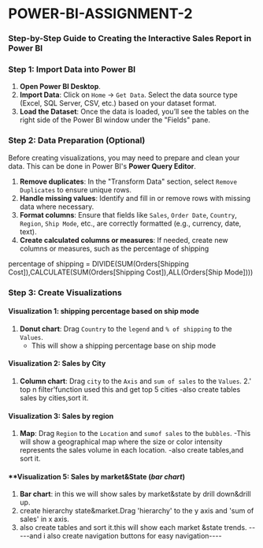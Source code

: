 # POWER-BI-ASSIGNMENT-2

### **Step-by-Step Guide to Creating the Interactive Sales Report in Power BI**

### **Step 1: Import Data into Power BI**
1. **Open Power BI Desktop**.
2. **Import Data**: Click on `Home` → `Get Data`. Select the data source type (Excel, SQL Server, CSV, etc.) based on your dataset format.
3. **Load the Dataset**: Once the data is loaded, you’ll see the tables on the right side of the Power BI window under the "Fields" pane.

### **Step 2: Data Preparation (Optional)**
Before creating visualizations, you may need to prepare and clean your data. This can be done in Power BI's **Power Query Editor**.
1. **Remove duplicates**: In the "Transform Data" section, select `Remove Duplicates` to ensure unique rows.
2. **Handle missing values**: Identify and fill in or remove rows with missing data where necessary.
3. **Format columns**: Ensure that fields like `Sales`, `Order Date`, `Country`, `Region`, `Ship Mode`, etc., are correctly formatted (e.g., currency, date, text).
4. **Create calculated columns or measures**: If needed, create new columns or measures, such as the percentage of shipping

  percentage of shipping = DIVIDE(SUM(Orders[Shipping Cost]),CALCULATE(SUM(Orders[Shipping Cost]),ALL(Orders[Ship Mode])))

### **Step 3: Create Visualizations**
#### **Visualization 1: shipping percentage based on ship mode**
1. **Donut chart**: Drag `Country` to the `legend` and `% of shipping` to the `Values`.
   - This will show a shipping percentage base on ship mode

#### **Visualization 2: Sales by City**
1. **Column chart**: Drag `city` to the `Axis` and `sum of sales` to the `Values`.
2.' top n filter'function used this and get top 5 cities
  -also create tables sales by cities,sort it.
   

#### **Visualization 3: Sales by region**
1. **Map**: Drag `Region` to the `Location` and `sumof sales` to the `bubbles`.
   -This will show a geographical map where the size or color intensity represents the sales volume in each location.
   -also create tables,and sort it.

#### **Visualization 5: Sales by market&State (*bar chart*)
1. **Bar chart**: in this we will show sales by market&state by drill down&drill up.
2. create hierarchy state&market.Drag 'hierarchy' to the y axis and 'sum of sales' in  x axis.
3. also create tables and sort it.this will show each market &state trends.
-----and i also create navigation buttons for easy navigation----




